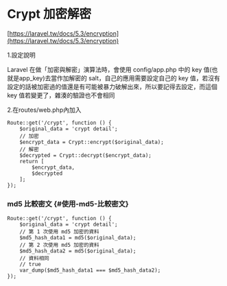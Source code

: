 # Crypt 加密解密

[https://laravel.tw/docs/5.3/encryption](https://laravel.tw/docs/5.3/encryption)

1.設定說明

Laravel 在做「加密與解密」演算法時，會使用 config/app.php 中的 key 值\(也就是app\_key\)去當作加解密的 salt，自己的應用需要設定自己的 key 值，若沒有設定的話被加密過的值還是有可能被暴力破解出來，所以要記得去設定，而這個 key 值若變更了，雜湊的驗證也不會相同

2.在routes/web.php內加入

```
Route::get('/crypt', function () {
    $original_data = 'crypt detail';
    // 加密
    $encrypt_data = Crypt::encrypt($original_data);
    // 解密
    $decrypted = Crypt::decrypt($encrypt_data);
    return [
        $encrypt_data,
        $decrypted
    ];
});
```

### md5 比較密文 {#使用-md5-比較密文}

```
Route::get('/crypt', function () {
    $original_data = 'crypt detail';
    // 第 1 次使用 md5 加密的資料
    $md5_hash_data1 = md5($original_data);
    // 第 2 次使用 md5 加密的資料
    $md5_hash_data2 = md5($original_data);
    // 資料相同
    // true
    var_dump($md5_hash_data1 === $md5_hash_data2);
});
```









